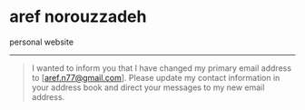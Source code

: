 # aref norouzzadeh
personal website
***
> I wanted to inform you that I have changed my primary email address to [aref.n77@gmail.com]. Please update my contact information in your address book and direct your messages to my new email address. 
